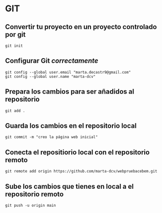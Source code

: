 
# GIT
## Convertir tu proyecto en un proyecto controlado por **git**
```
git init
```

## Configurar Git *correctamente*
```
git config --global user.email "marta.decastr9@gmail.com"
git config --global user.name "marta-dcv"
```

## Prepara los cambios para ser añadidos al repositorio
```
git add .
```

## Guarda los cambios en el repositorio local
```
git commit -m "creo la página web inicial"
```

## Conecta el repositiorio local con el repositorio remoto
```
git remote add origin https://github.com/marta-dcv/webpruebacebem.git
```

## Sube los cambios que tienes en local a el repositorio remoto
```
git push -u origin main
```